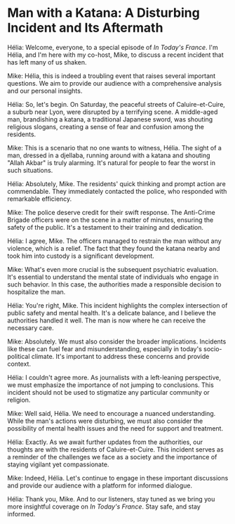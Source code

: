 # Man with a Katana: A Disturbing Incident and Its Aftermath

Hélia: Welcome, everyone, to a special episode of *In Today's France*. I'm Hélia, and I'm here with my co-host, Mike, to discuss a recent incident that has left many of us shaken.

Mike: Hélia, this is indeed a troubling event that raises several important questions. We aim to provide our audience with a comprehensive analysis and our personal insights.

Hélia: So, let's begin. On Saturday, the peaceful streets of Caluire-et-Cuire, a suburb near Lyon, were disrupted by a terrifying scene. A middle-aged man, brandishing a katana, a traditional Japanese sword, was shouting religious slogans, creating a sense of fear and confusion among the residents.

Mike: This is a scenario that no one wants to witness, Hélia. The sight of a man, dressed in a djellaba, running around with a katana and shouting "Allah Akbar" is truly alarming. It's natural for people to fear the worst in such situations.

Hélia: Absolutely, Mike. The residents' quick thinking and prompt action are commendable. They immediately contacted the police, who responded with remarkable efficiency.

Mike: The police deserve credit for their swift response. The Anti-Crime Brigade officers were on the scene in a matter of minutes, ensuring the safety of the public. It's a testament to their training and dedication.

Hélia: I agree, Mike. The officers managed to restrain the man without any violence, which is a relief. The fact that they found the katana nearby and took him into custody is a significant development.

Mike: What's even more crucial is the subsequent psychiatric evaluation. It's essential to understand the mental state of individuals who engage in such behavior. In this case, the authorities made a responsible decision to hospitalize the man.

Hélia: You're right, Mike. This incident highlights the complex intersection of public safety and mental health. It's a delicate balance, and I believe the authorities handled it well. The man is now where he can receive the necessary care.

Mike: Absolutely. We must also consider the broader implications. Incidents like these can fuel fear and misunderstanding, especially in today's socio-political climate. It's important to address these concerns and provide context.

Hélia: I couldn't agree more. As journalists with a left-leaning perspective, we must emphasize the importance of not jumping to conclusions. This incident should not be used to stigmatize any particular community or religion.

Mike: Well said, Hélia. We need to encourage a nuanced understanding. While the man's actions were disturbing, we must also consider the possibility of mental health issues and the need for support and treatment.

Hélia: Exactly. As we await further updates from the authorities, our thoughts are with the residents of Caluire-et-Cuire. This incident serves as a reminder of the challenges we face as a society and the importance of staying vigilant yet compassionate.

Mike: Indeed, Hélia. Let's continue to engage in these important discussions and provide our audience with a platform for informed dialogue.

Hélia: Thank you, Mike. And to our listeners, stay tuned as we bring you more insightful coverage on *In Today's France*. Stay safe, and stay informed.
